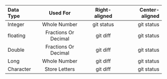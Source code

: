 |   Data Type  |Used For              | Right-aligned | Center-aligned |
| :---         |     :---:            |     :---:     |          ---:  |
| Integer      | Whole Number         | git status    | git status    |
| floating     | Fractions Or Decimal | git diff      | git status    |
| Double       | Fractions Or Decimal | git diff      | git status    |
| Long         | Whole Number         | git diff      | git status    |
| Character    | Store Letters        | git diff      | git status    |
